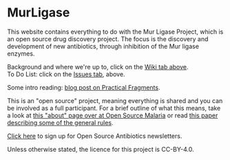 # MurLigase
This website contains everything to do with the Mur Ligase Project, which is an open source drug discovery project. The focus is the discovery and development of new antibiotics, through inhibition of the Mur ligase enzymes.  

Background and where we're up to, click on the [Wiki tab above](https://github.com/opensourceantibiotics/murligase/wiki).  
To Do List: click on the [Issues tab](https://github.com/opensourceantibiotics/murligase/issues), above.

Some intro reading: [blog post on Practical Fragments](http://practicalfragments.blogspot.com/2019/04/help-develop-new-antibiotics-from.html).

This is an "open source" project, meaning everything is shared and you can be involved as a full participant. For a brief outline of what this means, take a look at [this "about" page over at Open Source Malaria](https://github.com/OpenSourceMalaria/About-StartHere-FAQ) or read [this paper describing some of the general rules](https://chemistry-europe.onlinelibrary.wiley.com/doi/full/10.1002/cmdc.201900565).

[Click here](https://docs.google.com/forms/d/e/1FAIpQLSf4UieL5pRQqN5rOL4q-t57qcpJhHG_jqMXV774FPUJBmnBbQ/viewform) to sign up for Open Source Antibiotics newsletters.

Unless otherwise stated, the licence for this project is CC-BY-4.0.
